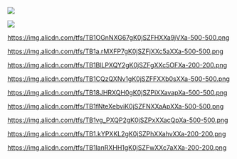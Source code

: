 ![](https://img.alicdn.com/tfs/TB1y.nMXFP7gK0jSZFjXXc5aXXa-200-200.png)

![](https://img.alicdn.com/tfs/TB1XGHRXQL0gK0jSZFtXXXQCXXa-500-500.png)

https://img.alicdn.com/tfs/TB1OGnNXG67gK0jSZFHXXa9jVXa-500-500.png

https://img.alicdn.com/tfs/TB1a.rMXFP7gK0jSZFjXXc5aXXa-500-500.png

https://img.alicdn.com/tfs/TB1BlLPXQY2gK0jSZFgXXc5OFXa-200-200.png

https://img.alicdn.com/tfs/TB1CQzQXNv1gK0jSZFFXXb0sXXa-500-500.png

https://img.alicdn.com/tfs/TB18JHRXQH0gK0jSZPiXXavapXa-500-500.png

https://img.alicdn.com/tfs/TB1fNteXebviK0jSZFNXXaApXXa-500-500.png

https://img.alicdn.com/tfs/TB1vg_PXQP2gK0jSZPxXXacQpXa-500-500.png

https://img.alicdn.com/tfs/TB1.kYPXKL2gK0jSZPhXXahvXXa-200-200.png

https://img.alicdn.com/tfs/TB1lanRXHH1gK0jSZFwXXc7aXXa-200-200.png
